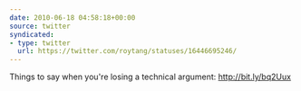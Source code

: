 ```yaml
---
date: 2010-06-18 04:58:18+00:00
source: twitter
syndicated:
- type: twitter
  url: https://twitter.com/roytang/statuses/16446695246/
---
```


Things to say when you're losing a technical argument: http://bit.ly/bq2Uux